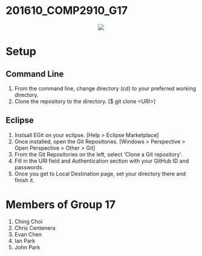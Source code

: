 # 201610_COMP2910_G17
<p align="center">
	<img src="http://students.bcitdev.com/A00869118/comp2910/bcit-cst.png"/>
</p>
<p>
	<h1>Setup</h1>
	<h2>Command Line</h2>
	<ol>
		<li>From the command line, change directory (cd) to your preferred working directory.</li>
		<li>Clone the repository to the directory. [$ git clone &lt;URI&gt;]</li>
	</ol>
	<h2>Eclipse</h2>
	<ol>
		<li>Instsall EGit on your eclipse. [Help > Eclipse Marketplace]</li>
		<li>Once installed, open the Git Repositories. [Windows > Perspective > Open Perspective > Other > Git]</li>
		<li>From the Git Repositories on the left, select 'Clone a Git repository'.</li>
		<li>Fill in the URI field and Authentication section with your GitHub ID and passwords.</li>
		<li>Once you get to Local Destination page, set your directory there and finish it.</li>
	</ol>
</p>


<p>
	<h1>Members of Group 17</h1>
	<ol>
		<li>Ching Choi</li>
		<li>Chris Centenera</li>
		<li>Evan Chen</li>
		<li>Ian Park</li>
		<li>John Park</li>
	</ol>
</p>
